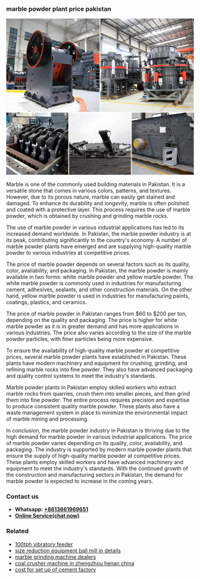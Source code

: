 <h3>marble powder plant price pakistan</h3><img src='1708408328.jpg' alt=''><p>Marble is one of the commonly used building materials in Pakistan. It is a versatile stone that comes in various colors, patterns, and textures. However, due to its porous nature, marble can easily get stained and damaged. To enhance its durability and longevity, marble is often polished and coated with a protective layer. This process requires the use of marble powder, which is obtained by crushing and grinding marble rocks.</p><p>The use of marble powder in various industrial applications has led to its increased demand worldwide. In Pakistan, the marble powder industry is at its peak, contributing significantly to the country's economy. A number of marble powder plants have emerged and are supplying high-quality marble powder to various industries at competitive prices.</p><p>The price of marble powder depends on several factors such as its quality, color, availability, and packaging. In Pakistan, the marble powder is mainly available in two forms: white marble powder and yellow marble powder. The white marble powder is commonly used in industries for manufacturing cement, adhesives, sealants, and other construction materials. On the other hand, yellow marble powder is used in industries for manufacturing paints, coatings, plastics, and ceramics.</p><p>The price of marble powder in Pakistan ranges from $60 to $200 per ton, depending on the quality and packaging. The price is higher for white marble powder as it is in greater demand and has more applications in various industries. The price also varies according to the size of the marble powder particles, with finer particles being more expensive.</p><p>To ensure the availability of high-quality marble powder at competitive prices, several marble powder plants have established in Pakistan. These plants have modern machinery and equipment for crushing, grinding, and refining marble rocks into fine powder. They also have advanced packaging and quality control systems to meet the industry's standards.</p><p>Marble powder plants in Pakistan employ skilled workers who extract marble rocks from quarries, crush them into smaller pieces, and then grind them into fine powder. The entire process requires precision and expertise to produce consistent quality marble powder. These plants also have a waste management system in place to minimize the environmental impact of marble mining and processing.</p><p>In conclusion, the marble powder industry in Pakistan is thriving due to the high demand for marble powder in various industrial applications. The price of marble powder varies depending on its quality, color, availability, and packaging. The industry is supported by modern marble powder plants that ensure the supply of high-quality marble powder at competitive prices. These plants employ skilled workers and have advanced machinery and equipment to meet the industry's standards. With the continued growth of the construction and manufacturing sectors in Pakistan, the demand for marble powder is expected to increase in the coming years.</p><h3>Contact us</h3><ul><li><strong>Whatsapp:&nbsp;<a href="https://wa.me/8613661969651">+8613661969651</a></strong></li><li><a href="https://swt.shibang-china.com/?git&amp;zhl&amp;marble powder plant price pakistan"><strong>Online Service(chat now)</strong></a></li></ul><h3>Related</h3><ul><li><a href='100tph vibratory feeder.md'>100tph vibratory feeder</a></li><li><a href='size reduction equipment ball mill in details.md'>size reduction equipment ball mill in details</a></li><li><a href='marble grinding machine dealers.md'>marble grinding machine dealers</a></li><li><a href='coal crusher machine in zhengzhou henan china.md'>coal crusher machine in zhengzhou henan china</a></li><li><a href='cost for set up of cement factory.md'>cost for set up of cement factory</a></li></ul>